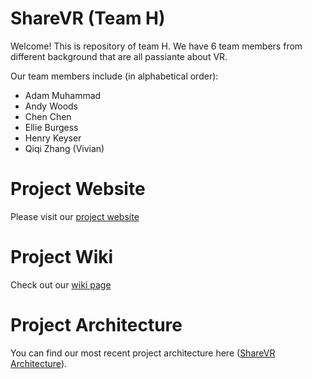 # ShareVR (Team H)
Welcome! This is repository of team H. We have 6 team members from different background that are all passiante about VR.

Our team members include (in alphabetical order):
- Adam Muhammad
- Andy Woods
- Chen Chen
- Ellie Burgess
- Henry Keyser
- Qiqi Zhang (Vivian)

# Project Website
Please visit our [project website](https://nuvention-web.github.io/Team-H/)

# Project Wiki
Check out our [wiki page](https://github.com/nuvention-web/Team-H/wiki)

# Project Architecture
You can find our most recent project architecture here ([ShareVR Architecture](https://github.com/nuvention-web/Team-H/wiki/Architecture)).
